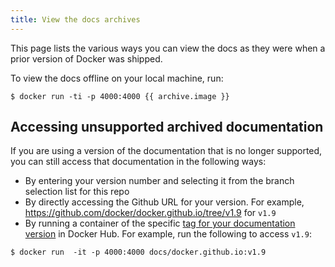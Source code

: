 ```yaml
---
title: View the docs archives
---
```


This page lists the various ways you can view the docs as they were when a
prior version of Docker was shipped.

To view the docs offline on your local machine, run:

```console
$ docker run -ti -p 4000:4000 {{ archive.image }}
```

## Accessing unsupported archived documentation

If you are using a version of the documentation that is no longer supported,
you can still access that documentation in the following ways:

- By entering your version number and selecting it from the branch selection list for this repo
- By directly accessing the Github URL for your version. For example, https://github.com/docker/docker.github.io/tree/v1.9 for `v1.9`
- By running a container of the specific [tag for your documentation version](https://hub.docker.com/r/docs/docker.github.io)
  in Docker Hub. For example, run the following to access `v1.9`:

```console
$ docker run  -it -p 4000:4000 docs/docker.github.io:v1.9
```
